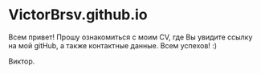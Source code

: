 # VictorBrsv.github.io
Всем привет!
Прошу ознакомиться с моим CV, где Вы увидите ссылку на мой gitHub, а также контактные данные. 
Всем успехов! :)

Виктор.
